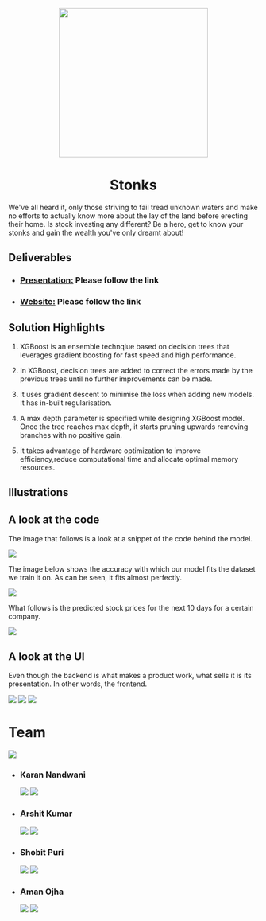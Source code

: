 <p align="center">
  <img width="300"  src="images/Logo.PNG">
  <h1 align= "center">Stonks</h1>
</p>
We've all heard it, only those striving to fail tread unknown waters and make no efforts to actually know more about the lay of the land before erecting their home. Is stock investing any different? Be a hero, get to know your stonks and gain the wealth you've only dreamt about!

## Deliverables

* ### [Presentation:](https://www.canva.com/design/DAEIzolMBu0/Aff8n0-juQ1MiF1ZEah5aw/view?utm_content=DAEIzolMBu0&utm_campaign=designshare&utm_medium=link&utm_source=sharebutton) Please follow the link
* ### [Website:](https://stonks-sage.vercel.app/home) Please follow the link


## Solution Highlights  


1. XGBoost is an ensemble technqiue based on decision trees that leverages gradient boosting for fast speed and high performance.


2. In XGBoost, decision trees are added to correct the errors made by the previous trees until no further improvements can be made.


3. It uses gradient descent to minimise the loss when adding new models. It has in-built regularisation.


4. A max depth parameter is specified while designing XGBoost model. Once the tree reaches max depth,
it starts pruning upwards removing branches with no positive gain.


5. It takes advantage of hardware optimization to improve efficiency,reduce computational time and allocate optimal memory resources.

## Illustrations


## A look at the code

The image that follows is a look at a snippet of the code behind the model.

<img src="images/codesnip.png">

The image below shows the accuracy with which our model fits the dataset we train it on. As can be seen, it fits almost perfectly.

<img src="images/trainfit.png">

What follows is the predicted stock prices for the next 10 days for a certain company.

<img src="images/forcsnip.png">



## A look at the UI

Even though the backend is what makes a product work, what sells it is its presentation. In other words, the frontend.
 
 <img src="images/home.png">
 
 <img src="images/pasttrend.png">
 
 <img src="images/forec.png">
 

# Team
<img src="images/Team.PNG">

 * ### Karan Nandwani 
   [<img src="images/linkedin.png">](https://www.linkedin.com/in/karan-nandwani-16aa66176/)     [<img src="images/github.png">](https://github.com/karannandwani)
 * ### Arshit Kumar
   [<img src="images/linkedin.png">](https://www.linkedin.com/in/arshit-kumar-477850177/)     [<img src="images/github.png">](https://github.com/arshit30)
 * ### Shobit Puri 
   [<img src="images/linkedin.png">](https://www.linkedin.com/in/shobit-puri-3b30bb18b/)     [<img src="images/github.png">](https://github.com/ScarletSpidey)
* ### Aman Ojha
   [<img src="images/linkedin.png">](https://www.linkedin.com/in/aman-ojha-2a0767191/)     [<img src="images/github.png">](https://github.com/Aman-Ojha)
